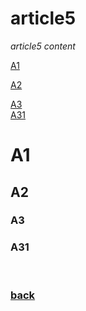 # article5
<em>article5 content</em>

[A1](#1)

[A2](#2) 

[A3](#3)</br>
[A31](#31)

# A1
## A2
### A3
### A31

<br>

### [back](./)
